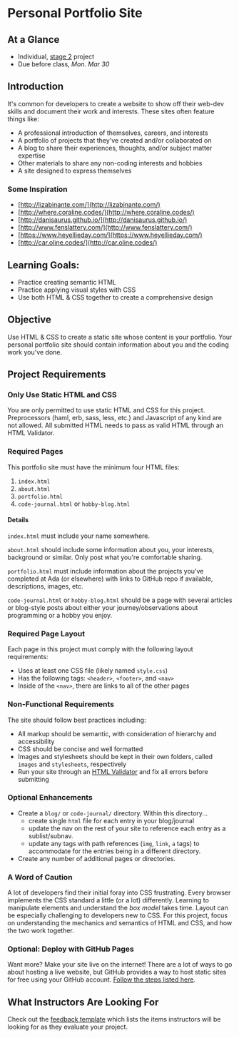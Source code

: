 # Personal Portfolio Site

## At a Glance

- Individual, [stage 2](https://github.com/Ada-Developers-Academy/pedagogy/blob/master/classroom/rule-of-three.md#stage-2) project
- Due before class, *Mon. Mar 30*

## Introduction

It's common for developers to create a website to show off their web-dev skills and document their work and interests. These sites often feature things like:

- A professional introduction of themselves, careers, and interests
- A portfolio of projects that they've created and/or collaborated on
- A blog to share their experiences, thoughts, and/or subject matter expertise
- Other materials to share any non-coding interests and hobbies
- A site designed to express themselves

### Some Inspiration
- [http://lizabinante.com/](http://lizabinante.com/)
- [http://where.coraline.codes/](http://where.coraline.codes/)
- [http://danisaurus.github.io/](http://danisaurus.github.io/)
- [http://www.fenslattery.com/](http://www.fenslattery.com/)
- [https://www.heyellieday.com/](https://www.heyellieday.com/)
- [http://car.oline.codes/](http://car.oline.codes/)

## Learning Goals:
- Practice creating semantic HTML
- Practice applying visual styles with CSS
- Use both HTML & CSS together to create a comprehensive design

## Objective

Use HTML & CSS to create a static site whose content is your portfolio. Your personal portfolio site should contain information about you and the coding work you've done.

## Project Requirements

### Only Use Static HTML and CSS

You are only permitted to use static HTML and CSS for this project. Preprocessors (haml, erb, sass, less, etc.) and Javascript of any kind are not allowed. All submitted HTML needs to pass as valid HTML through an HTML Validator.

### Required Pages

This portfolio site must have the minimum four HTML files:

1. `index.html`
2. `about.html`
3. `portfolio.html`
4. `code-journal.html` or `hobby-blog.html`

#### Details

`index.html` must include your name somewhere.

`about.html` should include some information about you, your interests, background or similar. Only post what you're comfortable sharing.

`portfolio.html` must include information about the projects you've completed at Ada (or elsewhere) with links to GitHub repo if available, descriptions, images, etc.

`code-journal.html` or `hobby-blog.html` should be a page with several articles or blog-style posts about either your journey/observations about programming or a hobby you enjoy.

### Required Page Layout

Each page in this project must comply with the following layout requirements:

- Uses at least one CSS file (likely named `style.css`)
- Has the following tags: `<header>`, `<footer>`, and `<nav>`
- Inside of the `<nav>`, there are links to all of the other pages

### Non-Functional Requirements

The site should follow best practices including:
  - All markup should be semantic, with consideration of hierarchy and accessibility
  - CSS should be concise and well formatted
  - Images and stylesheets should be kept in their own folders, called `images` and `stylesheets`, respectively
  - Run your site through an [HTML Validator](https://validator.w3.org/#validate_by_upload) and fix all errors before submitting

### Optional Enhancements
- Create a `blog/` or `code-journal/` directory. Within this directory...
  - create single `html` file for each entry in your blog/journal
  - update the nav on the rest of your site to reference each entry as a sublist/subnav.
  - update any tags with path references (`img`, `link`, `a` tags) to accommodate for the entries being in a different directory.
- Create any number of additional pages or directories.

### A Word of Caution
A lot of developers find their initial foray into CSS frustrating. Every browser implements the CSS standard a little (or a lot) differently. Learning to manipulate elements and understand the _box model_ takes time. Layout can be especially challenging to developers new to CSS. For this project, focus on understanding the mechanics and semantics of HTML and CSS, and how the two work together.

### Optional: Deploy with GitHub Pages
Want more? Make your site live on the internet! There are a lot of ways to go about hosting a live website, but GitHub provides a way to host static sites for free using your GitHub account. [Follow the steps listed here](https://pages.github.com/).

## What Instructors Are Looking For
Check out the [feedback template](feedback.md) which lists the items instructors will be looking for as they evaluate your project.
